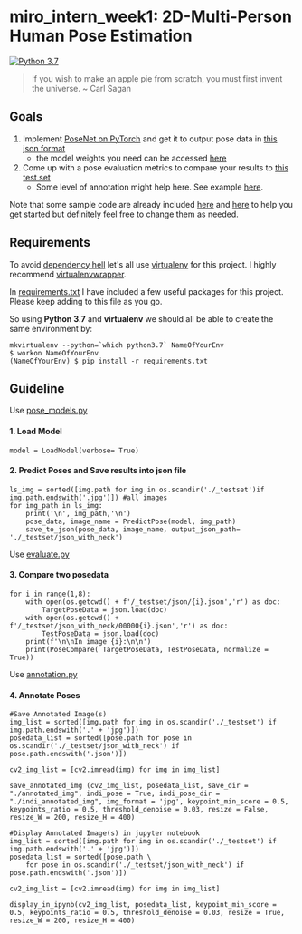 # miro_intern_week1: 2D-Multi-Person Human Pose Estimation
[![Python 3.7](https://img.shields.io/badge/python-3.7-blue.svg)](https://www.python.org/downloads/release/python-370/)

> If you wish to make an apple pie from scratch, you must first invent the universe.
> ~ Carl Sagan

## Goals
1. Implement [PoseNet on PyTorch](https://github.com/rwightman/posenet-pytorch) and get it to output pose data in [this json format](_testset/json/1.json)
    *   the model weights you need can be accessed [here](http://files.johnho.ca/owncloud/index.php/s/3eZUxj0om7n3bdX)
2. Come up with a pose evaluation metrics to compare your results to [this test set](_testset/)
    *   Some level of annotation might help here. See example [here](_testset/annotated_img/).

Note that some sample code are already included [here](pose_models.py) and [here](evaluate.py) to help you get started but definitely feel free to change them as needed.

## Requirements
To avoid [dependency hell](https://medium.com/knerd/the-nine-circles-of-python-dependency-hell-481d53e3e025) let's all use [virtualenv](https://virtualenv.pypa.io/en/latest/) for this project. I highly recommend [virtualenvwrapper](https://virtualenvwrapper.readthedocs.io/en/latest/).

In [requirements.txt](requirements.txt) I have included a few useful packages for this project. Please keep adding to this file as you go.

So using **Python 3.7** and **virtualenv** we should all be able to create the same environment by:
```
mkvirtualenv --python=`which python3.7` NameOfYourEnv
$ workon NameOfYourEnv
(NameOfYourEnv) $ pip install -r requirements.txt
```

## Guideline
Use [pose_models.py](pose_models.py)
#### 1. Load Model
```
model = LoadModel(verbose= True)
```
#### 2. Predict Poses and Save results into json file
```
ls_img = sorted([img.path for img in os.scandir('./_testset')if img.path.endswith('.jpg')]) #all images
for img_path in ls_img:
    print('\n', img_path,'\n')
    pose_data, image_name = PredictPose(model, img_path)
    save_to_json(pose_data, image_name, output_json_path= './_testset/json_with_neck')
```
Use [evaluate.py](evaluate.py)
#### 3. Compare two posedata
```
for i in range(1,8):
    with open(os.getcwd() + f'/_testset/json/{i}.json','r') as doc:
        TargetPoseData = json.load(doc)
    with open(os.getcwd() + f'/_testset/json_with_neck/00000{i}.json','r') as doc:
        TestPoseData = json.load(doc)
    print(f'\n\nIn image {i}:\n\n')
    print(PoseCompare( TargetPoseData, TestPoseData, normalize = True))
```
Use [annotation.py](annotation.py)
#### 4. Annotate Poses
```
#Save Annotated Image(s)
img_list = sorted([img.path for img in os.scandir('./_testset') if img.path.endswith('.' + 'jpg')])
posedata_list = sorted([pose.path for pose in os.scandir('./_testset/json_with_neck') if pose.path.endswith('.json')])

cv2_img_list = [cv2.imread(img) for img in img_list]
        
save_annotated_img (cv2_img_list, posedata_list, save_dir = "./annotated_img", indi_pose = True, indi_pose_dir = "./indi_annotated_img", img_format = 'jpg', keypoint_min_score = 0.5, keypoints_ratio = 0.5, threshold_denoise = 0.03, resize = False, resize_W = 200, resize_H = 400)
```
```
#Display Annotated Image(s) in jupyter notebook
img_list = sorted([img.path for img in os.scandir('./_testset') if img.path.endswith('.' + 'jpg')])
posedata_list = sorted([pose.path \
    for pose in os.scandir('./_testset/json_with_neck') if pose.path.endswith('.json')])

cv2_img_list = [cv2.imread(img) for img in img_list]

display_in_ipynb(cv2_img_list, posedata_list, keypoint_min_score = 0.5, keypoints_ratio = 0.5, threshold_denoise = 0.03, resize = True, resize_W = 200, resize_H = 400)

```

